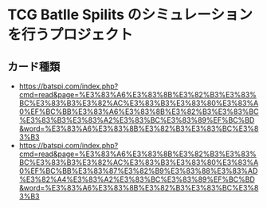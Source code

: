 # TCG Batlle Spilits のシミュレーションを行うプロジェクト

## カード種類

- https://batspi.com/index.php?cmd=read&page=%E3%83%A6%E3%83%8B%E3%82%B3%E3%83%BC%E3%83%B3%E3%82%AC%E3%83%B3%E3%83%80%E3%83%A0%EF%BC%BB%E3%83%A6%E3%83%8B%E3%82%B3%E3%83%BC%E3%83%B3%E3%83%A2%E3%83%BC%E3%83%89%EF%BC%BD&word=%E3%83%A6%E3%83%8B%E3%82%B3%E3%83%BC%E3%83%B3
- https://batspi.com/index.php?cmd=read&page=%E3%83%A6%E3%83%8B%E3%82%B3%E3%83%BC%E3%83%B3%E3%82%AC%E3%83%B3%E3%83%80%E3%83%A0%EF%BC%BB%E3%83%87%E3%82%B9%E3%83%88%E3%83%AD%E3%82%A4%E3%83%A2%E3%83%BC%E3%83%89%EF%BC%BD&word=%E3%83%A6%E3%83%8B%E3%82%B3%E3%83%BC%E3%83%B3
